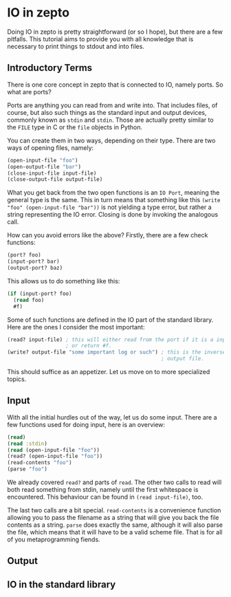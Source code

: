 # IO in zepto

Doing IO in zepto is pretty straightforward (or so I hope), but
there are a few pitfalls. This tutorial aims to provide you
with all knowledge that is necessary to print things to stdout
and into files.

## Introductory Terms

There is one core concept in zepto that is connected to IO, namely
ports. So what are ports?

Ports are anything you can read from and write into. That includes
files, of course, but also such things as the standard input and
output devices, commonly known as `stdin` and `stdin`. Those are actually
pretty similar to the `FILE` type in C or the `file` objects in Python.

You can create them in two ways, depending on their type. There are
two ways of opening files, namely:

```clojure
(open-input-file "foo")
(open-output-file "bar")
(close-input-file input-file)
(close-output-file output-file)
```

What you get back from the two open functions is an `IO Port`, meaning
the general type is the same. This in turn means that something like this
`(write "foo" (open-input-file "bar"))` is not yielding a type error,
but rather a string representing the IO error. Closing is done by invoking
the analogous call.

How can you avoid errors like the above? Firstly, there are a few
check functions:

```clojure
(port? foo)
(input-port? bar)
(output-port? baz)
```

This allows us to do something like this:

```clojure
(if (input-port? foo)
  (read foo)
  #f)
```

Some of such functions are defined in the IO part of the standard library.
Here are the ones I consider the most important:

```clojure
(read? input-file) ; this will either read from the port if it is a input-file
                   ; or return #f.
(write? output-file "some important log or such") ; this is the inverse for an
                                                  ; output file.
```

This should suffice as an appetizer. Let us move on to more specialized topics.

## Input

With all the initial hurdles out of the way, let us do some input. There are a
few functions used for doing input, here is an overview:

```clojure
(read)
(read :stdin)
(read (open-input-file "foo"))
(read? (open-input-file "foo"))
(read-contents "foo")
(parse "foo")
```

We already covered `read?` and parts of `read`. The other two calls to read
will both read something from stdin, namely until the first whitespace is
encountered. This behaviour can be found in `(read input-file)`, too.

The last two calls are a bit special. `read-contents` is a convenience function
allowing you to pass the filename as a string that will give you back the file
contents as a string. `parse` does exactly the same, although it will also parse
the file, which means that it will have to be a valid scheme file. That is for
all of you metaprogramming fiends.

## Output

## IO in the standard library

